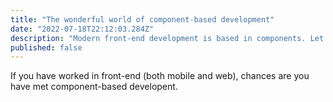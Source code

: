```yaml
---
title: "The wonderful world of component-based development"
date: "2022-07-18T22:12:03.284Z"
description: "Modern front-end development is based in components. Let us explore the wonders of this paradigm."
published: false
---
```


If you have worked in front-end (both mobile and web), chances are you have met component-based developent.


